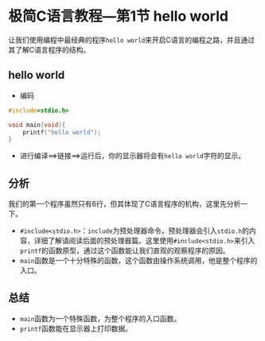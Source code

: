 # 极简C语言教程—第1节 hello world

让我们使用编程中最经典的程序`hello world`来开启C语言的编程之路，并且通过其了解C语言程序的结构。

## hello world

- 编码

```c
#include<stdio.h>

void main(void){
    printf("hello world");
}
```

- 进行编译\==>链接\==>运行后，你的显示器将会有`hello world`字符的显示。

## 分析

我们的第一个程序虽然只有6行，但其体现了C语言程序的机构，这里先分析一下。

- `#include<stdio.h>`：`include`为预处理器命令，预处理器会引入`stdio.h`的内容，详细了解请阅读后面的预处理器篇。这里使用`#include<stdio.h>`来引入`printf`的函数原型，通过这个函数能让我们直观的观察程序的原因。
- `main`函数是一个十分特殊的函数，这个函数由操作系统调用，他是整个程序的入口。

## 总结

- `main`函数为一个特殊函数，为整个程序的入口函数。
- `printf`函数能在显示器上打印数据。
